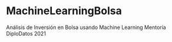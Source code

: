 # MachineLearningBolsa
Análisis de Inversión en Bolsa usando Machine Learning
Mentoría DiploDatos 2021
